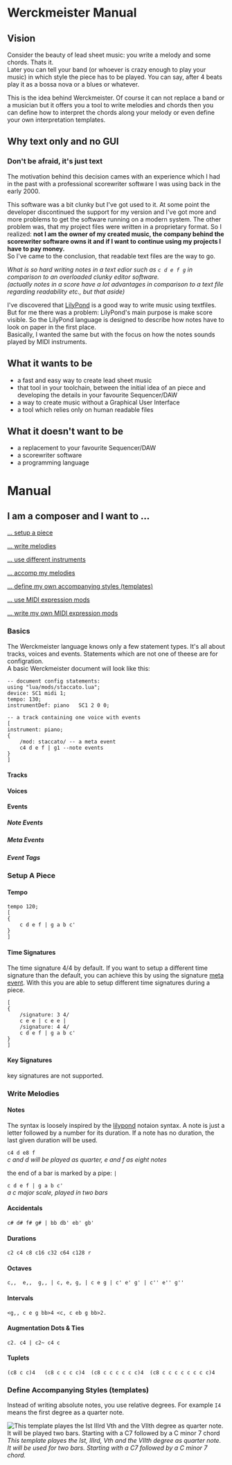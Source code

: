 Werckmeister Manual
===================

Vision
------
Consider the beauty of lead sheet music: you write a melody and some chords. Thats it.
<br>Later you can tell your band (or whoever is crazy enough to play your music) in which style the piece has to be played. You can say, after 4 beats play it as a bossa nova or a blues or whatever.

This is the idea behind Werckmeister. Of course it can not replace a band or a musician but it offers you a tool to write melodies and chords then you can define how to interpret the chords along your melody or even define your own interpretation templates.

Why text only and no GUI
------------------------
### Don't be afraid, it's just text
The motivation behind this decision cames with an experience which I had in the past with a professional scorewriter software I was using back in the early 2000.

This software was a bit clunky but I've got used to it. At some point the developer discontinued the support for my version and I've got more and more problems to get the software running on a modern system. The other problem was, that my project files were written in a proprietary format. So I realized: **not I am the owner of my created music, the company behind the scorewriter software owns it
 and if I want to continue using my projects I have to pay money.**
<br>So I've came to the conclusion, that readable text files are the way to go.

*What is so hard writing notes in a text edior such as `c d e f g` in comparison to an overloaded clunky editor software.
<br>(actually notes in a score have a lot advantages in comparison to a text file regarding readability etc., but that aside)*

I've discovered that [LilyPond](http://lilypond.org/) is a good way to write music using textfiles.
But for me there was a problem: LilyPond's main purpose is make score visible. So the LilyPond language is designed to describe how notes have to look on paper in the first place.
<br>Basically, I wanted the same but with the focus on how the notes sounds played by MIDI instruments.




## What it wants to be
* a fast and easy way to create lead sheet music
* that tool in your toolchain, between the initial idea of an piece and developing the details in your favourite Sequencer/DAW
* a way to create music without a Graphical User Interface
* a tool which relies only on human readable files


## What it doesn't want to be
* a replacement to your favourite Sequencer/DAW
* a scorewriter software
* a programming language


Manual
======
I am a composer and I want to ...
--------------
[... setup a piece](Setup-A-Piece)

[... write melodies](#Write-Melodies)

[... use different instruments]()

[... accomp my melodies]()

[... define my own accompanying styles (templates)](#Define-Accompanying-Styles-(templates))

[... use MIDI expression mods]()

[... write my own MIDI expression mods]()

### Basics
The Werckmeister language knows only a few statement types. It's all about tracks, voices and events. Statements which are not one of theese are for configration.
<br>A basic Werckmeister document will look like this:

```
-- document config statements:
using "lua/mods/staccato.lua";
device: SC1 midi 1;
tempo: 130;
instrumentDef: piano   SC1 2 0 0;

-- a track containing one voice with events
[
instrument: piano;
{
    /mod: staccato/ -- a meta event
    c4 d e f | g1 --note events
}
]
```
#### Tracks
#### Voices
#### Events
##### Note Events
##### Meta Events
##### Event Tags

### Setup A Piece
#### Tempo
```
tempo 120;
[
{
    c d e f | g a b c'
}
]

```

#### Time Signatures
The time signature 4/4 by default.
If you want to setup a different time signature than the default, you can achieve this by using the signature [meta event](#Meta-Events).
With this you are able to setup different time signatures during a piece.
```
[
{
    /signature: 3 4/
    c e e | c e e |
    /signature: 4 4/
    c d e f | g a b c'
}
]
```

#### Key Signatures
key signatures are not supported.

### Write Melodies
#### Notes
The syntax is loosely inspired by the [lilypond](http://lilypond.org) notaion syntax. A note is just a letter followed by a number for its duration. If a note has no duration, the last given duration will be used.

`c4 d e8 f`
<br>*c and d will be played as quarter, e and f as eight notes*

the end of a bar is marked by a pipe: `|`

`c d e f | g a b c'`
<br>*a c major scale, played in two bars*

#### Accidentals
`c# d# f# g# | bb db' eb' gb'`

#### Durations
`c2 c4 c8 c16 c32 c64 c128 r`

#### Octaves
`c,,  e,,  g,, | c, e, g, | c e g | c' e' g' | c'' e'' g''`

#### Intervals
`<g,, c e g bb>4 <c, c eb g bb>2.`

#### Augmentation Dots & Ties
`c2. c4 | c2~ c4 c`

#### Tuplets
`(c8 c c)4   (c8 c c c c)4  (c8 c c c c c c)4  (c8 c c c c c c c c)4`


### Define Accompanying Styles (templates)
Instead of writing absolute notes, you use relative degrees. For example `I4` means the first degree as a quarter note.


![This template playes the Ist IIIrd Vth and the VIIth degree as quarter note. It will be played two bars. Starting with a C7 followed by a C minor 7 chord](https://raw.githubusercontent.com/SambaGodschynski/werckmeister-editor/master/assets/example2.gif)
<br>*This template playes the Ist, IIIrd, Vth and the VIIth degree as quarter note. It will be used for two bars. Starting with a C7 followed by a C minor 7 chord.*
